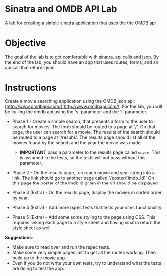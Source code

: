 # Sinatra and OMDB API Lab
A lab for creating a simple sinatra application that uses the the OMDB api

# Objective

The goal of the lab is to get comfortable with sinatra, api calls and json.  By the end of the lab, you should have an app that uses routes, forms, and an api call that returns json.

# Instructions

Create a movie searching application using the OMDB json api: [http://www.omdbapi.com/](http://www.omdbapi.com/).  For the lab, you will be calling the omdb api using the 's' parameter and the 'i' parameter.

* Phase 1 - Create a simple search, that presents a form to the user to search for movies.  The form should be routed to a page at '/'.  On that page, the user can search for a movie.  The results of the search should be routed to a page at '/results'. The results page should list all of the movies found by the search and the year the movie was made.
	* __IMPORTANT__ pass a parameter to the results page called ```movie```.  This is assumed in the tests, so the tests will not pass without this parameter.
	

* Phase 2 - On the results page, turn each movie and year string into a link.  The link should go to another page called '/poster/[imdb_id]'  On this page the poster of the imdb id given in the url should be displayed

* Phase 3 (Extra) - On the results page, display the movies in sorted order by year.
* Phase 4 (Extra) - Add more rspec tests that tests your sites functionality.

* Phase 5 (Extra) - Add some some styling to the page using CSS.  This requires linking each page to a style sheet and having sinatra return the style sheet as well. 

__Suggestions__:

* Make sure to read over and run the rspec tests.
* Make some very simple pages just to get all the routes working.  Then build up to the movie app.
* Even if you do not write your own tests, try to understand what the tests are doing to test the app.


